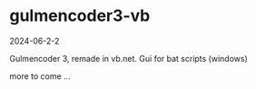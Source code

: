 # gulmencoder3-vb
2024-06-2-2

Gulmencoder 3, remade in vb.net. Gui for bat scripts (windows)



more to come ...
